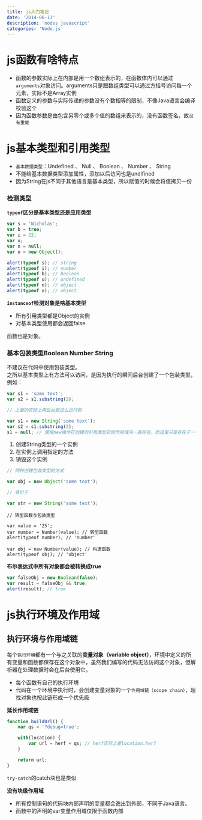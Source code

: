 ```yaml
---
title: js入门笔记
date: '2014-06-13'
description: 'nodes javascript'
categories: 'Node.js'
---
```


# js函数有啥特点

* 函数的参数实际上在内部是用一个数组表示的，在函数体内可以通过`arguments`对象访问。arguments只是跟数组类型可以通过方括号访问每一个元素，实际不是Array实例
* 函数定义的参数与实际传递的参数没有个数相等的限制，不像Java语言会编译校验这个
* 因为函数参数是由包含另零个或多个值的数组来表示的，没有函数签名，故`没有重载`


# js基本类型和引用类型

* `基本数据类型`：Undefined 、 Null 、 Boolean 、 Number 、 String
* 不能给基本数据类型添加属性，添加以后访问也是undifined
* 因为String在js不同于其他语言是基本类型，所以赋值的时候会将值拷贝一份

### 检测类型

**`typeof`区分是基本类型还是应用类型**  

```js
var s = 'Nicholas';
var b = true;
var i = 22;
var u;
var n = null;
var o = new Object();

alert(typeof s); // string
alert(typeof i); // number
alert(typeof b); // boolean
alert(typeof u); // undefined
alert(typeof n); // object
alert(typeof o); // object
```
  
**`instanceof`检测对象是啥基本类型** 

* 所有引用类型都是Object的实例
* 对基本类型使用都会返回false

函数也是对象。  

### 基本包装类型Boolean Number String

不建议在代码中使用包装类型。  
之所以基本类型上有方法可以访问，是因为执行的瞬间后台创建了一个包装类型，例如：  

```js
var s1 = 'some text';
var s2 = s1.substring(2);

// 上面的实际上再后台是这么运行的

var s1 = new String('some text');
var s2 = s1.substring(2);
s1 = null; // 使用new操作符创建的引用类型实例作用域内一直存在，而这里只是存在于一行代码的执行瞬间
```

1. 创建String类型的一个实例
2. 在实例上调用指定的方法
3. 销毁这个实例

```js
// 两种创建包装类型的方式

var obj = new Object('some text');

// 等价于

var str = new String('some text');
```

```
// 转型函数与包装类型

var value = '25';
var number = Number(value); // 转型函数
alert(typeof number); // 'number'

var obj = new Number(value); // 构造函数
alert(typeof obj); // 'object'

```

**布尔表达式中所有对象都会被转换成true**  

```js
var falseObj = new Boolean(false);
var result = falseObj && true;
alert(result); // true
```


# js执行环境及作用域

## 执行环境与作用域链

每个`执行环境`都有一个与之关联的**变量对象（variable object）**，环境中定义的所有变量和函数都保存在这个对象中，虽然我们编写的代码无法访问这个对象，但解析器在处理数据时会在后台使用它。  

* 每个函数有自己的执行环境
* 代码在一个环境中执行时，会创建变量对象的一个`作用域链（scope chain）`，超找对象也按此链形成一个优先级

**延长作用域链**  

```js
function buildUrl() {
    var qs = '?debug=true';

    with(location) {
        var url = herf + qs; // herf实际上是location.herf
    }

    return url;
}
```

`try-catch`的catch块也是类似  

**没有块级作用域**  

* 所有控制语句的代码块内部声明的变量都会逸出到外部，不同于Java语言。  
* 函数中的声明的var变量作用域仅限于函数内部
